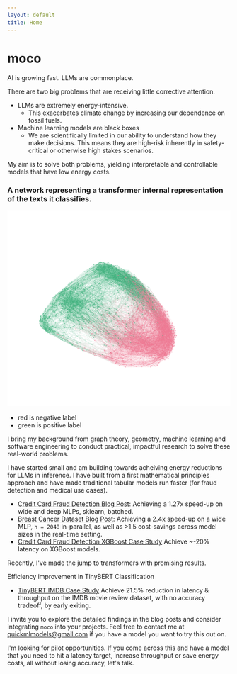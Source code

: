```yaml
---
layout: default
title: Home
---
```


# moco

AI is growing fast. LLMs are commonplace. 

There are two big problems that are receiving little corrective attention.
- LLMs are extremely energy-intensive.
    - This exacerbates climate change by increasing our dependence on fossil fuels.
- Machine learning models are black boxes
    - We are scientifically limited in our ability to understand how they make decisions. This means they are high-risk inherently in safety-critical or otherwise high stakes scenarios.

My aim is to solve both problems, yielding interpretable and controllable models that have low energy costs.

### A network representing a transformer internal representation of the texts it classifies.
![Image](images/graph.png)
- red is negative label
- green is positive label




I bring my background from graph theory, geometry, machine learning and software engineering to conduct practical, impactful research to solve these real-world problems.

I have started small and am building towards acheiving energy reductions for LLMs in inference. I have built from a first mathematical principles approach and have made traditional tabular models run faster (for fraud detection and medical use cases).

- [Credit Card Fraud Detection Blog Post](https://compressmodels.github.io/2025/06/06/realtime-fraud-detection.html): Achieving a 1.27x speed-up on wide and deep MLPs, sklearn, batched.
- [Breast Cancer Dataset Blog Post](https://compressmodels.github.io/2025/06/01/breast-cancer-case-study.html): Achieving a 2.4x speed-up on a wide MLP, `h = 2048` in-parallel, as well as >1.5 cost-savings across model sizes in the real-time setting.
- [Credit Card Fraud Detection XGBoost Case Study](https://compressmodels.github.io/research_report.pdf) Achieve ~-20% latency on XGBoost models.

Recently, I've made the jump to transformers with promising results. 

Efficiency improvement in TinyBERT Classification
- [TinyBERT IMDB Case Study](https://compressmodels.github.io/tiny_bert_imdb.pdf) Achieve 21.5% reduction in latency & throughput on the IMDB movie review dataset, with no accuracy tradeoff, by early exiting.


I invite you to explore the detailed findings in the blog posts and consider integrating `moco` into your projects. Feel free to contact me at [quickmlmodels@gmail.com](mailto:quickmlmodels@gmail.com) if you have a model you want to try this out on. 

I'm looking for pilot opportunities. If you come across this and have a model that you need to hit a latency target, increase throughput or save energy costs, all without losing accuracy, let's talk. 
